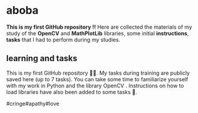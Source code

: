 # aboba
**This is my first GitHub repository !!**
Here are collected the materials of my study of the **OpenCV** and **MathPlotLib** libraries, some initial **instructions**, **tasks** that I had to perform during my studies.


## learning and tasks
This is my first GitHub repository 😵‍💫. 
My tasks during training are publicly saved here (up to 7 tasks). You can take some time to familiarize yourself with my work in Python and the library OpenCV . Instructions on how to load libraries have also been added to some tasks 👀.

#cringe#apathy#love
